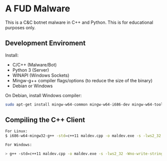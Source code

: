 # A FUD Malware

This is a C&C botnet malware in C++ and Python. This is for educational purposes only.

## Development Enviroment

Install:

* C/C++ (Malware/Bot)
* Python 3 (Server)
* WINAPI (Windows Sockets)
* Mingw-g++ compiler flags/options (to reduce the size of the binary)
* Debian or Windows

On Debian, install Windows compiler:

```bash
sudo apt-get install mingw-w64-common mingw-w64-i686-dev mingw-w64-tools mingw-w64-x86-64-dev
```

## Compiling the C++ Client

```bash
For Linux:
$ i686-w64-mingw32-g++ -std=c++11 maldev.cpp -o maldev.exe -s -lws2_32 -Wno-write-strings -fno-exceptions -fmerge-all-constants -static-libstdc++ -static-libgcc

For Windows:

> g++ -std=c++11 maldev.cpp -o maldev.exe -s -lws2_32 -Wno-write-strings -fno-exceptions -fmerge-all-constants -static-libstdc++ -static-libgcc


```

